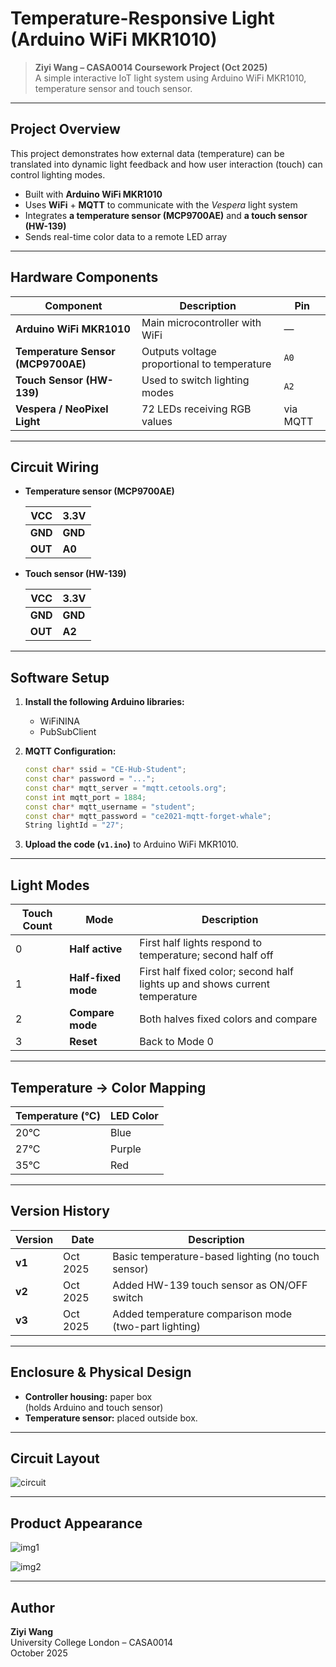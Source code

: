 # Temperature-Responsive Light (Arduino WiFi MKR1010)

> **Ziyi Wang – CASA0014 Coursework Project (Oct 2025)**  
> A simple interactive IoT light system using Arduino WiFi MKR1010, temperature sensor and touch sensor.

---

## Project Overview

This project demonstrates how external data (temperature) can be translated into dynamic light feedback and how user interaction (touch) can control lighting modes.

- Built with **Arduino WiFi MKR1010**
- Uses **WiFi** + **MQTT** to communicate with the *Vespera* light system
- Integrates **a temperature sensor (MCP9700AE)** and **a touch sensor (HW-139)**
- Sends real-time color data to a remote LED array

---

## Hardware Components

| Component | Description | Pin |
|------------|--------------|-----|
| **Arduino WiFi MKR1010** | Main microcontroller with WiFi | — |
| **Temperature Sensor (MCP9700AE)** | Outputs voltage proportional to temperature | `A0` |
| **Touch Sensor (HW-139)** | Used to switch lighting modes | `A2` |
| **Vespera / NeoPixel Light** | 72 LEDs receiving RGB values | via MQTT |

---

## Circuit Wiring

- **Temperature sensor (MCP9700AE)**
  
  | **VCC** | **3.3V** |
  | ------- | -------- |
  | **GND** | **GND**  |
  | **OUT** | **A0**   |
  
- **Touch sensor (HW-139)**
  
  | **VCC** | **3.3V** |
  | ------- | -------- |
  | **GND** | **GND**  |
  | **OUT** | **A2**   |

---

## Software Setup

1. **Install the following Arduino libraries:**
   
   - WiFiNINA
   - PubSubClient
   
2. **MQTT Configuration:**
   
   ```cpp
   const char* ssid = "CE-Hub-Student";
   const char* password = "...";
   const char* mqtt_server = "mqtt.cetools.org";
   const int mqtt_port = 1884;
   const char* mqtt_username = "student";
   const char* mqtt_password = "ce2021-mqtt-forget-whale";
   String lightId = "27";
   ```
   
3. **Upload the code (`v1.ino`)** to Arduino WiFi MKR1010.

---

## Light Modes

| Touch Count | Mode | Description |
|--------------|------|-------------|
| 0 | **Half active** | First half lights respond to temperature; second half off |
| 1 | **Half-fixed mode** | First half fixed color; second half lights up and shows current temperature |
| 2 | **Compare mode** | Both halves fixed colors and compare |
| 3 | **Reset** | Back to Mode 0 |

---

## Temperature → Color Mapping

| Temperature (°C) | LED Color |
|------------------|------------|
| 20°C | Blue |
| 27°C | Purple |
| 35°C | Red |

---

## Version History

| Version | Date | Description |
|----------|------|-------------|
| **v1** | Oct 2025 | Basic temperature-based lighting (no touch sensor) |
| **v2** | Oct 2025 | Added HW-139 touch sensor as ON/OFF switch |
| **v3** | Oct 2025 | Added temperature comparison mode (two-part lighting) |

---

## Enclosure & Physical Design

- **Controller housing:** paper box  
  (holds Arduino and touch sensor)
- **Temperature sensor:** placed outside box.

---

## Circuit Layout

![circuit](C:\Users\16974\Desktop\circuit.png)

---

## Product Appearance

![img1](C:\Users\16974\Desktop\img1.jpg)

![img2](C:\Users\16974\Desktop\img2.jpg)

---

## Author

**Ziyi Wang**  
University College London – CASA0014  
October 2025

